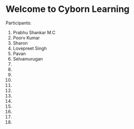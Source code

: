 # Welcome to Cyborn Learning

Participants:

1. Prabhu Shankar M.C
2. Poorv Kumar
3. Sharon
4. Lovepreet Singh
5. Pavan
6. Selvamurugan
7.
8.
9.
10.
11.
12.
13.
14.
15.
16.
17.
18.
